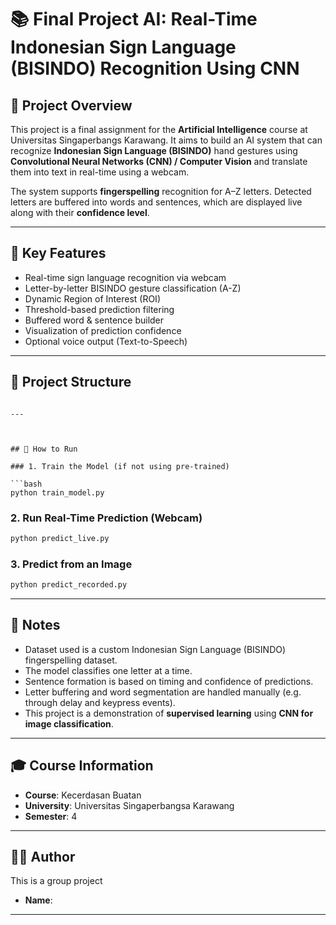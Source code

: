 # 📚 Final Project AI: Real-Time Indonesian Sign Language (BISINDO) Recognition Using CNN

## 🎯 Project Overview

This project is a final assignment for the **Artificial Intelligence** course at Universitas Singaperbangs Karawang. It aims to build an AI system that can recognize **Indonesian Sign Language (BISINDO)** hand gestures using **Convolutional Neural Networks (CNN) / Computer Vision** and translate them into text in real-time using a webcam.

The system supports **fingerspelling** recognition for A–Z letters. Detected letters are buffered into words and sentences, which are displayed live along with their **confidence level**.

---

## 🧠 Key Features

* Real-time sign language recognition via webcam
* Letter-by-letter BISINDO gesture classification (A-Z)
* Dynamic Region of Interest (ROI)
* Threshold-based prediction filtering
* Buffered word & sentence builder
* Visualization of prediction confidence
* Optional voice output (Text-to-Speech)

---

## 📁 Project Structure

```

---



## 🚀 How to Run

### 1. Train the Model (if not using pre-trained)

```bash
python train_model.py
```

### 2. Run Real-Time Prediction (Webcam)

```bash
python predict_live.py
```

### 3. Predict from an Image

```bash
python predict_recorded.py
```

---

## 📝 Notes

* Dataset used is a custom Indonesian Sign Language (BISINDO) fingerspelling dataset.
* The model classifies one letter at a time.
* Sentence formation is based on timing and confidence of predictions.
* Letter buffering and word segmentation are handled manually (e.g. through delay and keypress events).
* This project is a demonstration of **supervised learning** using **CNN for image classification**.

---

## 🎓 Course Information

* **Course**: Kecerdasan Buatan
* **University**: Universitas Singaperbangsa Karawang
* **Semester**: 4 

---

## 🙋‍♀️ Author
This is a group project
* **Name**: 


---
